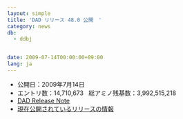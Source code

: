 ```yaml
---
layout: simple
title: 'DAD リリース 48.0 公開　'
category: news
db:
  - ddbj


date: 2009-07-14T00:00:00+09:00
lang: ja
---
```


<ul>
    <li>公開日：2009年7月14日</li>
    <li>エントリ数：14,710,673   総アミノ残基数：3,992,515,218 </li>
    <li><a href="https://ddbj.nig.ac.jp/public/ddbj_database/release_note_archive/dad/dadrel.48.txt">DAD Release Note</a></li>
    <li><a href="/latest-releases.html">現在公開されているリリースの情報</a></li>
</ul>
